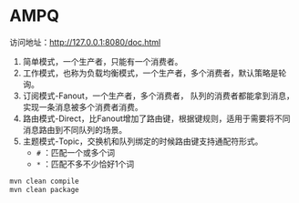 # AMPQ

访问地址：http://127.0.0.1:8080/doc.html

1. 简单模式，一个生产者，只能有一个消费者。
2. 工作模式，也称为负载均衡模式，一个生产者，多个消费者，默认策略是轮询。
3. 订阅模式-Fanout，一个生产者，多个消费者， 队列的消费者都能拿到消息，实现一条消息被多个消费者消费。
4. 路由模式-Direct，比Fanout增加了路由键，根据键规则，适用于需要将不同消息路由到不同队列的场景。
5. 主题模式-Topic，交换机和队列绑定的时候路由键支持通配符形式。
      - `#` ：匹配一个或多个词
      - `*` ：匹配不多不少恰好1个词


```bash
mvn clean compile
mvn clean package
```